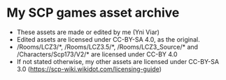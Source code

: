 # My SCP games asset archive
- These assets are made or edited by me (Yni Viar)
- Edited assets are licensed under CC-BY-SA 4.0, as the original.
- /Rooms/LCZ3/\*, /Rooms/LCZ3.5/\*, /Rooms/LCZ3_Source/\* and /Characters/Scp173/V2/\* are licensed under CC-BY 4.0
- If not stated otherwise, my other assets are licensed under CC-BY-SA 3.0 (https://scp-wiki.wikidot.com/licensing-guide)